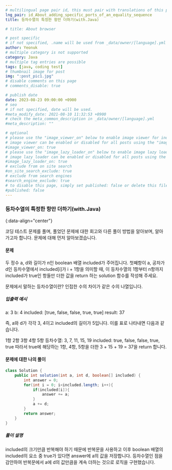 ```yaml
---
# multilingual page pair id, this must pair with translations of this page. (This name must be unique)
lng_pair: id_About_adding_specific_ports_of_an_equality_sequence
title: 등차수열의 특정한 항만 더하기(with.Java)

# title: About browser

# post specific
# if not specified, .name will be used from _data/owner/[language].yml
author: Yeonuk
# multiple category is not supported
category: Java
# multiple tag entries are possible
tags: [java, coding test]
# thumbnail image for post
img: ":post_pic1.jpg"
# disable comments on this page
# comments_disable: true

# publish date
date: 2023-08-23 09:00:00 +0900
# seo
# if not specified, date will be used.
#meta_modify_date: 2021-08-10 11:32:53 +0900
# check the meta_common_description in _data/owner/[language].yml
#meta_description: ""

# optional
# please use the "image_viewer_on" below to enable image viewer for individual pages or posts (_posts/ or [language]/_posts folders).
# image viewer can be enabled or disabled for all posts using the "image_viewer_posts: true" setting in _data/conf/main.yml.
#image_viewer_on: true
# please use the "image_lazy_loader_on" below to enable image lazy loader for individual pages or posts (_posts/ or [language]/_posts folders).
# image lazy loader can be enabled or disabled for all posts using the "image_lazy_loader_posts: true" setting in _data/conf/main.yml.
#image_lazy_loader_on: true
# exclude from on site search
#on_site_search_exclude: true
# exclude from search engines
#search_engine_exclude: true
# to disable this page, simply set published: false or delete this file
#published: false
---
```


<!-- outline-start -->

### 등차수열의 특정한 항만 더하기(with.Java)

{:data-align="center"}

<!-- outline-end -->

코딩 테스트 문제를 풀며, 풀었던 문제에 대한 회고와 다른 풀이 방법을 알아보며, 알아가고자 합니다.
문제에 대해 먼저 알아보겠습니다.

#### 문제

두 정수 a, d와 길이가 n인 boolean 배열 included가 주어집니다. 첫째항이 a, 공차가 d인 등차수열에서 included[i]가 i + 1항을 의미할 때, 이 등차수열의 1항부터 n항까지 included가 true인 항들만 더한 값을 return 하는 solution 함수를 작성해 주세요.

문제에서 말하는 등차수열이란?
인접한 수의 차이가 같은 수의 나열입니다.

##### 입출력 예시

a: 3
b: 4
included: [true, false, false, true, true]
result: 37

즉, a와 d가 각각 3, 4이고 included의 길이가 5입니다. 이를 표로 나타내면 다음과 같습니다.

1항 2항 3항 4항 5항
등차수열: 3, 7, 11, 15, 19
included: true, false, false, true, true
따라서 true에 해당하는 1항, 4항, 5항을 더한 3 + 15 + 19 = 37을 return 합니다.

#### 문제에 대한 나의 풀이

```java
class Solution {
    public int solution(int a, int d, boolean[] included) {
        int answer = 0;
        for(int i = 0; i<included.length; i++){
            if(included[i]){
                answer += a;
            }
            a += d;
        }
        return answer;
    }
}
```

##### 풀이 설명

included의 크기만큼 반복해야 하기 때문에 반복문을 사용하고 이후 boolean 배열의 included의 요소 중 true가 있다면 answer에 a의 값을 저장합니다. 등차수열인 점을 감안하여 반복문에서 a에 d의 값만큼을 계속 더하는 것으로 로직을 구현했습니다.
